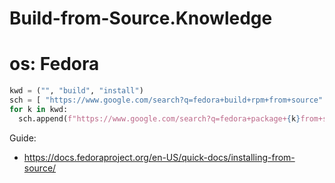 # Build-from-Source.Knowledge
# os: Fedora
```python
kwd = ("", "build", "install")
sch = [ "https://www.google.com/search?q=fedora+build+rpm+from+source" ]
for k in kwd:
  sch.append(f"https://www.google.com/search?q=fedora+package+{k}from+source")
```

Guide:
- https://docs.fedoraproject.org/en-US/quick-docs/installing-from-source/
